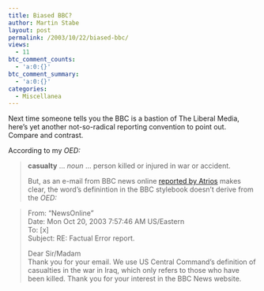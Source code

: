 ```yaml
---
title: Biased BBC?
author: Martin Stabe
layout: post
permalink: /2003/10/22/biased-bbc/
views:
  - 11
btc_comment_counts:
  - 'a:0:{}'
btc_comment_summary:
  - 'a:0:{}'
categories:
  - Miscellanea
---
```

Next time someone tells you the BBC is a bastion of The Liberal Media, here&#8217;s yet another not-so-radical reporting convention to point out. Compare and contrast. 

According to my *OED:*  


> **casualty** &#8230; *noun* &#8230; person killed or injured in war or accident.</p>
But, as an e-mail from BBC news online [reported by Atrios][1] makes clear, the word&#8217;s definintion in the BBC stylebook doesn&#8217;t derive from the *OED:*  


> From: &#8220;NewsOnline&#8221;  
> Date: Mon Oct 20, 2003 7:57:46 AM US/Eastern  
> To: [x]  
> Subject: RE: Factual Error report. 
> 
> Dear Sir/Madam  
> Thank you for your email. We use US Central Command&#8217;s definition of casualties in the war in Iraq, which only refers to those who have been killed. Thank you for your interest in the BBC News website.

 [1]: http://atrios.blogspot.com/2003_10_19_atrios_archive.html#106665510170117880